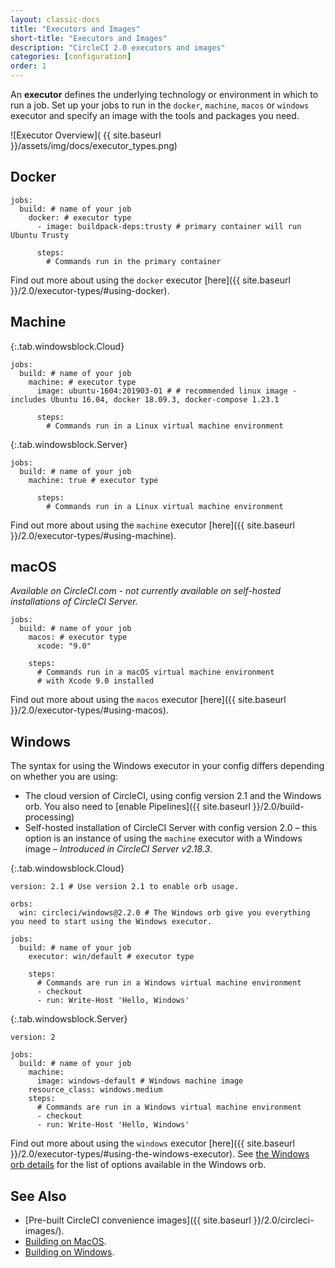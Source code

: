 ```yaml
---
layout: classic-docs
title: "Executors and Images"
short-title: "Executors and Images"
description: "CircleCI 2.0 executors and images"
categories: [configuration]
order: 1
---
```


An **executor** defines the underlying technology or environment in which to run a job. Set up your jobs to run in the `docker`, `machine`, `macos` or  `windows` executor and specify an image with the tools and packages you need.

![Executor Overview](  {{ site.baseurl }}/assets/img/docs/executor_types.png)

## Docker

```
jobs:
  build: # name of your job
    docker: # executor type
      - image: buildpack-deps:trusty # primary container will run Ubuntu Trusty

      steps:
        # Commands run in the primary container
```

Find out more about using the `docker` executor [here]({{ site.baseurl }}/2.0/executor-types/#using-docker).

## Machine

{:.tab.windowsblock.Cloud}
```
jobs:
  build: # name of your job
    machine: # executor type
      image: ubuntu-1604:201903-01 # # recommended linux image - includes Ubuntu 16.04, docker 18.09.3, docker-compose 1.23.1

      steps:
        # Commands run in a Linux virtual machine environment
```

{:.tab.windowsblock.Server}
```
jobs:
  build: # name of your job
    machine: true # executor type

      steps:
        # Commands run in a Linux virtual machine environment
```

Find out more about using the `machine` executor [here]({{ site.baseurl }}/2.0/executor-types/#using-machine).

## macOS

_Available on CircleCI.com - not currently available on self-hosted installations of CircleCI Server._

```
jobs:
  build: # name of your job
    macos: # executor type
      xcode: "9.0"

    steps:
      # Commands run in a macOS virtual machine environment
      # with Xcode 9.0 installed
```

Find out more about using the `macos` executor [here]({{ site.baseurl }}/2.0/executor-types/#using-macos).

## Windows

The syntax for using the Windows executor in your config differs depending on whether you are using: 
* The cloud version of CircleCI, using config version 2.1 and the Windows orb. You also need to [enable Pipelines]({{ site.baseurl }}/2.0/build-processing)
* Self-hosted installation of CircleCI Server with config version 2.0 – this option is an instance of using the `machine` executor with a Windows image – _Introduced in CircleCI Server v2.18.3_.

{:.tab.windowsblock.Cloud}
```
version: 2.1 # Use version 2.1 to enable orb usage.

orbs:
  win: circleci/windows@2.2.0 # The Windows orb give you everything you need to start using the Windows executor.

jobs:
  build: # name of your job
    executor: win/default # executor type

    steps:
      # Commands are run in a Windows virtual machine environment
      - checkout
      - run: Write-Host 'Hello, Windows'
```

{:.tab.windowsblock.Server}
```
version: 2

jobs:
  build: # name of your job
    machine:
      image: windows-default # Windows machine image
    resource_class: windows.medium
    steps:
      # Commands are run in a Windows virtual machine environment
      - checkout
      - run: Write-Host 'Hello, Windows'
```

Find out more about using the `windows` executor [here]({{ site.baseurl }}/2.0/executor-types/#using-the-windows-executor). See [the Windows orb details](https://circleci.com/orbs/registry/orb/circleci/windows) for the list of options available in the Windows orb.

## See Also

* [Pre-built CircleCI convenience images]({{ site.baseurl }}/2.0/circleci-images/).
* [Building on MacOS]({{site.baseurl}}/2.0/hello-world-macos).
* [Building on Windows]({{site.baseurl}}/2.0/hello-world-windows).
